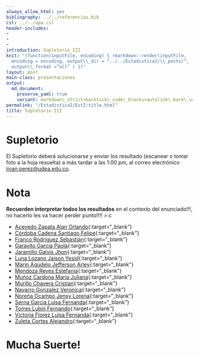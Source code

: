 ```yaml
---
always_allow_html: yes
bibliography: ../../referencias.bib
csl: ../../apa.csl
header-includes:
- 
- 
- 
introduction: Supletorio III
knit: "(function(inputFile, encoding) { rmarkdown::render(inputFile,
  encoding = encoding, output\\_dir = “../../EstadisticaI/\\_posts/“,
  output\\_format =”all” ) })"
layout: post
main-class: presentaciones
output:
  md_document:
    preserve_yaml: true
    variant: markdown\_strict+backtick\_code\_blocks+autolink\_bare\_uris+ascii\_identifiers+tex\_math\_single\_backslash
permalink: "/EstadisticaI/EstI:title.html"
title: Supletorio III
---
```








# Supletorio

El Supletorio deberá solucionarse y enviar los resultado (escanear o
tomar foto a la hoja resuelta) a más tardar a las 1:00 pm, al correo
electrónico <a target="_blank" href="mailto:jivan.perez@udea.edu.co">
jivan.perez@udea.edu.co</a>.

# Nota

**Recuerden interpretar todos los resultados** en el contexto del
enunciado!!!, no hacerlo les va hacer perder punto!!!! &gt;:c

-   [Acevedo Zapata Alan
    Orlando](https://github.com/jiperezga/jiperezga.github.io/raw/master/Dataset/Parcial/Ps1152220366.pdf){:target=“\_blank”}
-   [Córdoba Cadena Santiago
    Felipe](https://github.com/jiperezga/jiperezga.github.io/raw/master/Dataset/Parcial/Ps1004236627.pdf){:target=“\_blank”}
-   [Franco Rodriguez
    Sebastian](https://github.com/jiperezga/jiperezga.github.io/raw/master/Dataset/Parcial/Ps1037237922.pdf){:target=“\_blank”}
-   [Garavito Garcia
    Paola](https://github.com/jiperezga/jiperezga.github.io/raw/master/Dataset/Parcial/Ps1152468344.pdf){:target=“\_blank”}
-   [Jaramillo Galvis
    Jhon](https://github.com/jiperezga/jiperezga.github.io/raw/master/Dataset/Parcial/Ps1004347892.pdf){:target=“\_blank”}
-   [Luna Lozano Jaison
    Yesid](https://github.com/jiperezga/jiperezga.github.io/raw/master/Dataset/Parcial/Ps1010134743.pdf){:target=“\_blank”}
-   [Marín Agudelo Jefferson
    Arley](https://github.com/jiperezga/jiperezga.github.io/raw/master/Dataset/Parcial/Ps1017227638.pdf){:target=“\_blank”}
-   [Mendoza Reyes
    Estefania](https://github.com/jiperezga/jiperezga.github.io/raw/master/Dataset/Parcial/Ps1000393614.pdf){:target=“\_blank”}
-   [Muñoz Cardona Maria
    Juliana](https://github.com/jiperezga/jiperezga.github.io/raw/master/Dataset/Parcial/Ps1000444797.pdf){:target=“\_blank”}
-   [Murillo Chavera
    Cristian](https://github.com/jiperezga/jiperezga.github.io/raw/master/Dataset/Parcial/Ps1214713668.pdf){:target=“\_blank”}
-   [Navarro Gonzalez
    Veronica](https://github.com/jiperezga/jiperezga.github.io/raw/master/Dataset/Parcial/Ps1003290622.pdf){:target=“\_blank”}
-   [Noreña Ocampo Jensy
    Lorena](https://github.com/jiperezga/jiperezga.github.io/raw/master/Dataset/Parcial/Ps1037666245.pdf){:target=“\_blank”}
-   [Serna Garcia Luisa
    Fernanda](https://github.com/jiperezga/jiperezga.github.io/raw/master/Dataset/Parcial/Ps1001755948.pdf){:target=“\_blank”}
-   [Torres Lubin
    Fernando](https://github.com/jiperezga/jiperezga.github.io/raw/master/Dataset/Parcial/Ps71388332.pdf){:target=“\_blank”}
-   [Victoria Florez Luisa
    Fernanda](https://github.com/jiperezga/jiperezga.github.io/raw/master/Dataset/Parcial/Ps1192779829.pdf){:target=“\_blank”}
-   [Zuleta Cortes
    Alejandro](https://github.com/jiperezga/jiperezga.github.io/raw/master/Dataset/Parcial/Ps1001481021.pdf){:target=“\_blank”}

<h1>
Mucha Suerte!
</h1>
